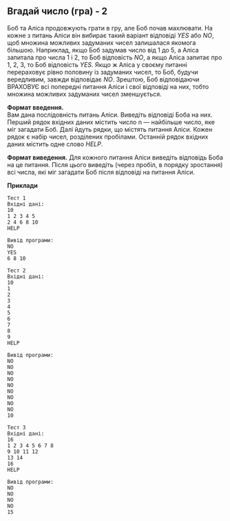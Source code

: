 ## Вгадай число (гра) - 2 
Боб та Аліса продовжують грати в гру, але Боб почав махлювати. На кожне з питань Аліси він вибирає 
такий варіант відповіді *YES* або *NO*, щоб множина можливих задуманих чисел залишалася якомога 
більшою. Наприклад, якщо Боб задумав число від 1 до 5, а Аліса запитала про числа 1 і 2, то Боб 
відповість *NO*, а якщо Аліса запитає про 1, 2, 3, то Боб відповість *YES*. Якщо ж Аліса у своєму 
питанні перераховує рівно половину із задуманих чисел, то Боб, будучи вередливим, завжди відповідає 
*NO*. Зрештою, Боб відповідаючи ВРАХОВУЄ всі попередні питання Аліси і свої відповіді на них, тобто 
множина можливих задуманих чисел зменшується.

**Формат введення.**  
Вам дана послідовність питань Аліси. Виведіть відповіді Боба на них. Перший рядок вхідних даних 
містить число n — найбільше число, яке міг загадати Боб. Далі йдуть рядки, що містять питання Аліси. 
Кожен рядок є набір чисел, розділених пробілами. Останній рядок вхідних даних містить одне слово 
*HELP*.

**Формат виведення.** Для кожного питання Аліси виведіть відповідь Боба на це питання. Після цього 
виведіть (через пробіл, в порядку зростання) всі числа, які міг загадати Боб після відповіді на 
питання Аліси.

**Приклади**
```
Тест 1
Вхідні дані:
10
1 2 3 4 5
2 4 6 8 10
HELP

Вивід програми:
NO
YES
6 8 10

Тест 2
Вхідні дані:
10
1
2
3
4
5
6
7
8
9
HELP

Вивід програми:
NO
NO
NO
NO
NO
NO
NO
NO
NO
10

Тест 3
Вхідні дані:
16
1 2 3 4 5 6 7 8
9 10 11 12
13 14
16
HELP

Вивід програми:
NO
NO
NO
NO
15
```
